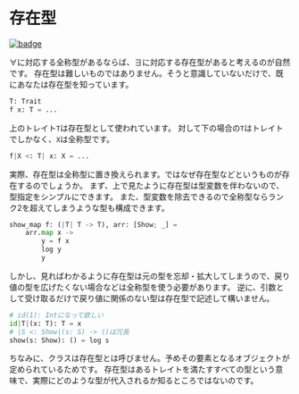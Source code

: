 # 存在型

[![badge](https://img.shields.io/endpoint.svg?url=https%3A%2F%2Fgezf7g7pd5.execute-api.ap-northeast-1.amazonaws.com%2Fdefault%2Fsource_up_to_date%3Fowner%3Derg-lang%26repos%3Derg%26ref%3Dmain%26path%3Ddoc/EN/syntax/type/advanced/existential.md%26commit_hash%3D51de3c9d5a9074241f55c043b9951b384836b258)](https://gezf7g7pd5.execute-api.ap-northeast-1.amazonaws.com/default/source_up_to_date?owner=erg-lang&repos=erg&ref=main&path=doc/EN/syntax/type/advanced/existential.md&commit_hash=51de3c9d5a9074241f55c043b9951b384836b258)

∀に対応する全称型があるならば、∃に対応する存在型があると考えるのが自然です。
存在型は難しいものではありません。そうと意識していないだけで、既にあなたは存在型を知っています。

```python
T: Trait
f x: T = ...
```

上のトレイト`T`は存在型として使われています。
対して下の場合の`T`はトレイトでしかなく、`X`は全称型です。

```python
f|X <: T| x: X = ...
```

実際、存在型は全称型に置き換えられます。ではなぜ存在型などというものが存在するのでしょうか。
まず、上で見たように存在型は型変数を伴わないので、型指定をシンプルにできます。
また、型変数を除去できるので全称型ならランク2を超えてしまうような型も構成できます。

```python
show_map f: (|T| T -> T), arr: [Show; _] =
    arr.map x ->
        y = f x
        log y
        y
```

しかし、見ればわかるように存在型は元の型を忘却・拡大してしまうので、戻り値の型を広げたくない場合などは全称型を使う必要があります。
逆に、引数として受け取るだけで戻り値に関係のない型は存在型で記述して構いません。

```python
# id(1): Intになって欲しい
id|T|(x: T): T = x
# |S <: Show|(s: S) -> ()は冗長
show(s: Show): () = log s
```

ちなみに、クラスは存在型とは呼びません。予めその要素となるオブジェクトが定められているためです。
存在型はあるトレイトを満たすすべての型という意味で、実際にどのような型が代入されるか知るところではないのです。
